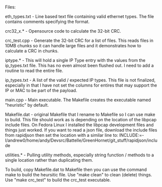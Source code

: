 
Files: 

eth_types.txt - Line based text file containing valid ethernet types. The file contains comments specifying the format. 

crc32_x.* - Opensource code to calculate the 32-bit CRC.

crc_test.cpp - Generate the 32-bit CRC for a list of files. This reads files in 10MB chunks so it can handle large files and it demonstrates how 
to calculate a CRC in chunks.

iptype.* - This will hold a single IP Type entry with the values from the ip_types.txt file. This has no even almost been flushed out. I need to add a routine to read the entire file. 

ip_types.txt - A list of the valid / expected IP types. This file is not finalized, especially in that I have not set the columns for entires that may support the IP or MAC to be part of the payload. 

main.cpp - Main executable. The Makefile creates the executable named "heuristic" by default.

Makefile.dat - original Makefile that I rename to Makefile so I can use make to build. This file should work as is depending on the location of the libpcap include files. On Fedora Linux I installed the libpcap development files and things just worked. If you want to read a json file, download the include files from rapidjson then set the location with a similar line to: INCLUDE:=-I/andrew0/home/andy/Devsrc/Battelle/GreenHornet/git_stuff/rapidjson/include

utilities.* - Pulling utility methods, especially string function / methods to a single location rather than duplicating them.

To build, copy Makefile.dat to Makefile then you can use the command make to build the heursitic file. Use "make clean" to clean (delete) things. Use "make crc_test" to build the crc_test executable.
